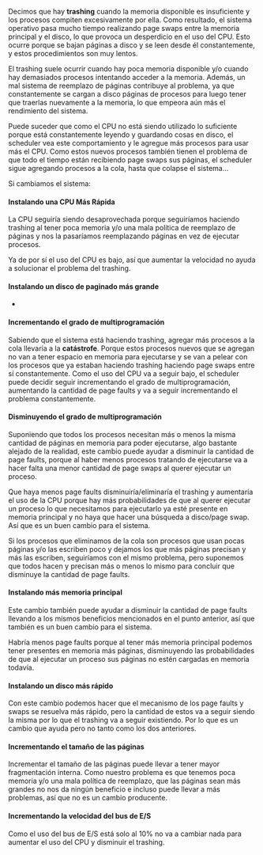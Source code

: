 Decimos que hay **trashing** cuando la memoria disponible es insuficiente y los procesos compiten excesivamente por ella. Como resultado, el sistema operativo pasa mucho tiempo realizando page swaps entre la memoria principal y el disco, lo que provoca un desperdicio en el uso del CPU. Esto ocurre porque se bajan páginas a disco y se leen desde él constantemente, y estos procedimientos son muy lentos.

El trashing suele ocurrir cuando hay poca memoria disponible y/o cuando hay demasiados procesos intentando acceder a la memoria. Además, un mal sistema de reemplazo de páginas contribuye al problema, ya que constantemente se cargan a disco páginas de procesos para luego tener que traerlas nuevamente a la memoria, lo que empeora aún más el rendimiento del sistema.

Puede suceder que como el CPU no está siendo utilizado lo suficiente porque está constantemente leyendo y guardando cosas en disco, el scheduler vea este comportamiento y le agregue más procesos para usar más el CPU. 
Como estos nuevos procesos también tienen el problema de que todo el tiempo están recibiendo page swaps sus páginas, el scheduler sigue agregando procesos a la cola, hasta que colapse el sistema...

Si cambiamos el sistema:

#### Instalando una CPU Más Rápida
La CPU seguiría siendo desaprovechada porque seguiríamos haciendo trashing al tener poca memoria y/o una mala política de reemplazo de páginas y nos la pasaríamos reemplazando páginas en vez de ejecutar procesos.

Ya de por sí el uso del CPU es bajo, así que aumentar la velocidad no ayuda a solucionar el problema del trashing.

#### Instalando un disco de paginado más grande
-

#### Incrementando el grado de multiprogramación
Sabiendo que el sistema está haciendo trashing, agregar más procesos a la cola llevaría a la **catástrofe**. Porque estos procesos nuevos que se agregan no van a tener espacio en memoria para ejecutarse y se van a pelear con los procesos que ya estaban haciendo trashing haciendo page swaps entre sí constantemente. Como el uso del CPU va a seguir bajo, el scheduler puede decidir seguir incrementando el grado de multiprogramación, aumentando la cantidad de page faults y va a seguir incrementando el problema constantemente.

#### Disminuyendo el grado de multiprogramación
Suponiendo que todos los procesos necesitan más o menos la misma cantidad de páginas en memoria para poder ejecutarse, algo bastante alejado de la realidad, este cambio puede ayudar a disminuir la cantidad de page faults, porque al haber menos procesos tratando de ejecutarse va a hacer falta una menor cantidad de page swaps al querer ejecutar un proceso.

Que haya menos page faults disminuiría/eliminaría el trashing y aumentaría el uso de la CPU porque hay más probabilidades de que al querer ejecutar un proceso lo que necesitamos para ejecutarlo ya esté presente en memoria principal y no haya que hacer una búsqueda a disco/page swap. Así que es un buen cambio para el sistema.

Si los procesos que eliminamos de la cola son procesos que usan pocas páginas y/o las escriben poco y dejamos los que más páginas precisan y más las escriben, seguiríamos con el mismo problema, pero suponemos que todos hacen y precisan más o menos lo mismo para concluir que disminuye la cantidad de page faults.

#### Instalando más memoria principal
Este cambio también puede ayudar a disminuir la cantidad de page faults llevando a los mismos beneficios mencionados en el punto anterior, así que también es un buen cambio para el sistema.

Habría menos page faults porque al tener más memoria principal podemos tener presentes en memoria más páginas, disminuyendo las probabilidades de que al ejecutar un proceso sus páginas no estén cargadas en memoria todavía.

#### Instalando un disco más rápido
Con este cambio podemos hacer que el mecanismo de los page faults y swaps se resuelva más rápido, pero la cantidad de estos va a seguir siendo la misma por lo que el trashing va a seguir existiendo. Por lo que es un cambio que ayuda pero no tanto como los dos anteriores.

#### Incrementando el tamaño de las páginas
Incrementar el tamaño de las páginas puede llevar a tener mayor fragmentación interna. Como nuestro problema es que tenemos poca memoria y/o una mala política de reemplazo, que las páginas sean más grandes no nos da ningún beneficio e incluso puede llevar a más problemas, así que no es un cambio producente.

#### Incrementando la velocidad del bus de E/S
Como el uso del bus de E/S está solo al 10% no va a cambiar nada para aumentar el uso del CPU y disminuir el trashing.

